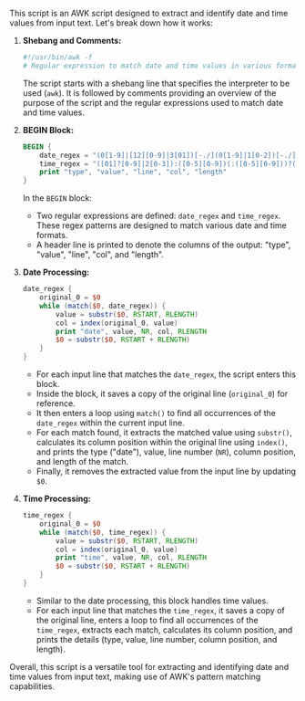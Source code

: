 This script is an AWK script designed to extract and identify date and time values from input text. Let's break down how it works:

1. **Shebang and Comments:**
   ```awk
   #!/usr/bin/awk -f
   # Regular expression to match date and time values in various formats
   ```
   The script starts with a shebang line that specifies the interpreter to be used (`awk`). It is followed by comments providing an overview of the purpose of the script and the regular expressions used to match date and time values.

2. **BEGIN Block:**
   ```awk
   BEGIN {
       date_regex = "(0[1-9]|[12][0-9]|3[01])[-./](0[1-9]|1[0-2])[-./](19|20)[0-9][0-9]"
       time_regex = "([01]?[0-9]|2[0-3]):([0-5][0-9])(:([0-5][0-9]))?( AM| PM)?"
       print "type", "value", "line", "col", "length"
   }
   ```
   In the `BEGIN` block:
   - Two regular expressions are defined: `date_regex` and `time_regex`. These regex patterns are designed to match various date and time formats.
   - A header line is printed to denote the columns of the output: "type", "value", "line", "col", and "length".

3. **Date Processing:**
   ```awk
   date_regex {
       original_0 = $0
       while (match($0, date_regex)) {
           value = substr($0, RSTART, RLENGTH)
           col = index(original_0, value)
           print "date", value, NR, col, RLENGTH
           $0 = substr($0, RSTART + RLENGTH)
       }
   }
   ```
   - For each input line that matches the `date_regex`, the script enters this block.
   - Inside the block, it saves a copy of the original line (`original_0`) for reference.
   - It then enters a loop using `match()` to find all occurrences of the `date_regex` within the current input line.
   - For each match found, it extracts the matched value using `substr()`, calculates its column position within the original line using `index()`, and prints the type ("date"), value, line number (`NR`), column position, and length of the match.
   - Finally, it removes the extracted value from the input line by updating `$0`.

4. **Time Processing:**
   ```awk
   time_regex {
       original_0 = $0
       while (match($0, time_regex)) {
           value = substr($0, RSTART, RLENGTH)
           col = index(original_0, value)
           print "time", value, NR, col, RLENGTH
           $0 = substr($0, RSTART + RLENGTH)
       }
   }
   ```
   - Similar to the date processing, this block handles time values.
   - For each input line that matches the `time_regex`, it saves a copy of the original line, enters a loop to find all occurrences of the `time_regex`, extracts each match, calculates its column position, and prints the details (type, value, line number, column position, and length).

Overall, this script is a versatile tool for extracting and identifying date and time values from input text, making use of AWK's pattern matching capabilities.